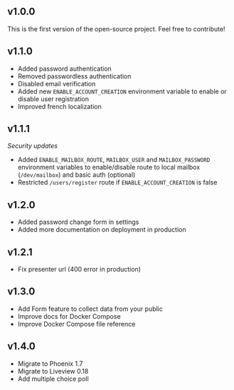 ## v1.0.0

This is the first version of the open-source project. Feel free to contribute!

## v1.1.0

- Added password authentication
- Removed passwordless authentication
- Disabled email verification
- Added new `ENABLE_ACCOUNT_CREATION` environment variable to enable or disable user registration
- Improved french localization

## v1.1.1

_Security updates_

- Added `ENABLE_MAILBOX_ROUTE`, `MAILBOX_USER` and `MAILBOX_PASSWORD` environment variables to enable/disable route to local mailbox (`/dev/mailbox`) and basic auth (optional)
- Restricted `/users/register` route if `ENABLE_ACCOUNT_CREATION` is false

## v1.2.0

- Added password change form in settings
- Added more documentation on deployment in production

## v1.2.1

- Fix presenter url (400 error in production)

## v1.3.0

- Add Form feature to collect data from your public
- Improve docs for Docker Compose
- Improve Docker Compose file reference

## v1.4.0

- Migrate to Phoenix 1.7
- Migrate to Liveview 0.18
- Add multiple choice poll
